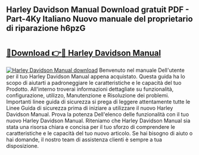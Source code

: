 ## Harley Davidson Manual Download gratuit PDF - Part-4Ky Italiano Nuovo manuale del proprietario di riparazione h6pzG

# <h2><a href="http://dfd76b.blite.top/?on=Harley+Davidson+Manual">🔗Download 👉🔴 Harley Davidson Manual</a></h2>

[![Harley Davidson Manual download](https://i.imgur.com/lujVjoI.png)](http://dfd76b.blite.top/?on=Harley+Davidson+Manual)
Benvenuto nel manuale Dell'utente per il tuo Harley Davidson Manual appena acquistato. Questa guida ha lo scopo di aiutarti a padroneggiare le caratteristiche e le capacità del tuo Prodotto. All'interno troverai informazioni dettagliate su funzionalità, configurazione, utilizzo, Manutenzione e Risoluzione dei problemi. Importanti linee guida di sicurezza si prega di leggere attentamente tutte le Linee Guida di sicurezza prima di iniziare a utilizzare il nuovo Harley Davidson Manual. Prova la potenza Dell'elenco delle funzionalità con il tuo nuovo Harley Davidson Manual. Riteniamo che Harley Davidson Manual sia stata una risorsa chiara e concisa per il tuo sforzo di comprendere le caratteristiche e le capacità del tuo nuovo articolo. Se hai bisogno di aiuto o hai domande, il nostro team di assistenza clienti è sempre a tua disposizione.
